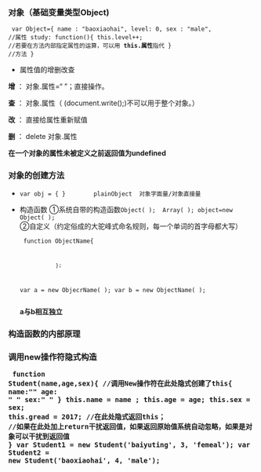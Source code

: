 <h3>对象（基础变量类型Object)</h3>

<code><pre>
 var Object={
            name : "baoxiaohai",
            level:  0,
            sex  : "male",       //属性
            study: function(){
               this.level++;     //若要在方法内部指定属性的运算，可以用 **this.属性**指代
            }                    //方法
        }
</pre></code>

 - 属性值的增删改查
 
**增** ： 对象.属性=“ ”；直接操作。  

**查** ： 对象.属性（ (document.write();)不可以用于整个对象。）

**改** ： 直接给属性重新赋值

**删** ： delete 对象.属性

**在一个对象的属性未被定义之前返回值为undefined**

<h3>对象的创建方法</h3>

 - `var obj = { }        plainObject  对象字面量/对象直接量`
 - 构造函数
 ①系统自带的构造函数`Object( );  Array( ); object=new Object( );`<br>
 ②自定义（约定俗成的大驼峰式命名规则，每一个单词的首字母都大写）
   <code><pre>
   function   ObjectName{
				  
				   };
	var  a = new ObjecrName( );
	var  b = new ObjectName( );</pre></code>
   **a与b相互独立**
   
<h3>构造函数的内部原理<h3>

**调用new操作符隐式构造**
<code><pre>
 function Student(name,age,sex){
           //调用New操作符在此处隐式创建了this{
             name:""   age: " "   sex:" "
           }
            this.name = name ;
            this.age = age;
            this.sex = sex;
            this.gread = 2017;
           //在此处隐式返回this；
           //如果在此处加上return干扰返回值，如果返回原始值系统自动忽略，如果是对象可以干扰到返回值
        }
        var Student1 = new Student('baiyuting', 3, 'femeal');
        var Student2 = new Student('baoxiaohai', 4, 'male');
</pre></code>
